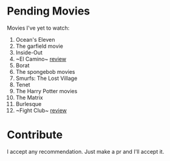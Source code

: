 # Pending Movies
Movies I've yet to watch:

1. Ocean's Eleven
2. The garfield movie
3. Inside-Out
4. ~El Camino~ [review](https://github.com/Mutoxicated/Pending-Movies/issues/1)
5. Borat
6. The spongebob movies
7. Smurfs: The Lost Village
8. Tenet
9. The Harry Potter movies
10. The Matrix
11. Burlesque
12. ~Fight Club~ [review](https://github.com/Mutoxicated/Pending-Movies/issues/3)

# Contribute

I accept any recommendation. Just make a pr and I'll accept it.
